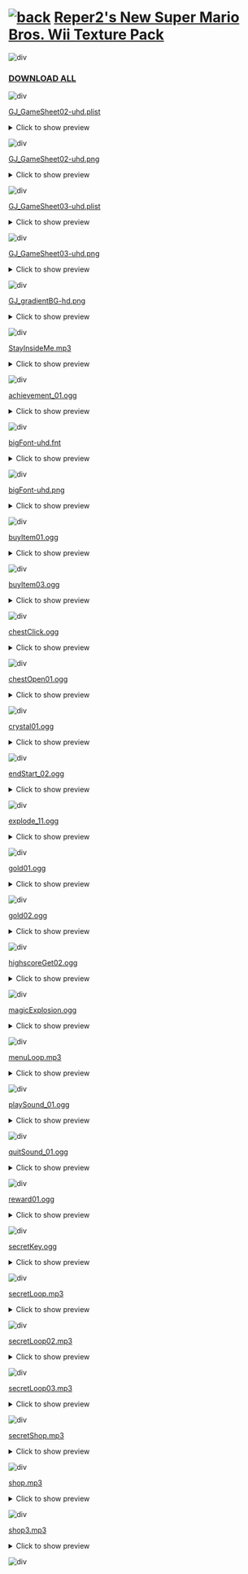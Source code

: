 # [![back](https://reper2.github.io/Downloadable-Files/assets/GJ_arrow_01_001.png)](https://reper2.github.io/Downloadable-Files) [Reper2's New Super Mario Bros. Wii Texture Pack](https://raw.githubusercontent.com/Reper2/Downloadable-Files/master/nsmbw-texture-pack.md)

![div](https://reper2.github.io/Downloadable-Files/assets/gradientDiv02.png)

### [**DOWNLOAD ALL**](https://www.mediafire.com/file/t40ep9ssx2xnodo/Reper2%2527s_NSMBW_Texture_Pack.zip/file)

![div](https://reper2.github.io/Downloadable-Files/assets/gradientDiv02.png)

[GJ_GameSheet02-uhd.plist](https://www.mediafire.com/file/9wkvb8zziv2u5v0/GJ_GameSheet02-uhd.plist/file)
<details>
  <summary>Click to show preview</summary>
  
  <a href="https://raw.githubusercontent.com/Reper2/Downloadable-Files/master/nsmbw-texture-pack/GJ_GameSheet02-uhd.plist">View raw</a>
  </details>

![div](https://reper2.github.io/Downloadable-Files/assets/gradientDiv02.png)

[GJ_GameSheet02-uhd.png](https://www.mediafire.com/view/9a726mk22mf6vhd/GJ_GameSheet02-uhd.png/file)
<details>
  <summary>Click to show preview</summary>
  
  <image id="image" controls="" preload="auto" src="https://reper2.github.io/Downloadable-Files/nsmbw-texture-pack/GJ_GameSheet02-uhd.png"></image>
  </details>

![div](https://reper2.github.io/Downloadable-Files/assets/gradientDiv02.png)

[GJ_GameSheet03-uhd.plist](https://www.mediafire.com/file/jzccchfgbc0x86i/GJ_GameSheet03-uhd.plist/file)
<details>
  <summary>Click to show preview</summary>

<a href="https://raw.githubusercontent.com/Reper2/Downloadable-Files/master/nsmbw-texture-pack/GJ_GameSheet03-uhd.plist">View raw</a>
  </details>

![div](https://reper2.github.io/Downloadable-Files/assets/gradientDiv02.png)

[GJ_GameSheet03-uhd.png](https://www.mediafire.com/view/wfyv66njvqj0orz/GJ_GameSheet03-uhd.png/file)
<details>
  <summary>Click to show preview</summary>
  
  <image id="image" controls="" preload="auto" src="https://reper2.github.io/Downloadable-Files/nsmbw-texture-pack/GJ_GameSheet03-uhd.png"></image>
  </details>

![div](https://reper2.github.io/Downloadable-Files/assets/gradientDiv02.png)

[GJ_gradientBG-hd.png](https://www.mediafire.com/view/5y7z2xw6tyxter3/GJ_gradientBG-hd.png/file)
<details>
  <summary>Click to show preview</summary>
  
  <image id="image" controls="" preload="auto" src="https://reper2.github.io/Downloadable-Files/nsmbw-texture-pack/GJ_gradientBG-hd.png"></image>
  </details>

![div](https://reper2.github.io/Downloadable-Files/assets/gradientDiv02.png)

[StayInsideMe.mp3](https://www.mediafire.com/file/0itnzvwdnw3eyjh/StayInsideMe.mp3/file)
<details>
  <summary>Click to show preview</summary>
  
  <audio id="audio" controls="" preload="auto" src="https://reper2.github.io/Downloadable-Files/nsmbw-texture-pack/StayInsideMe.mp3"></audio>
  </details>

![div](https://reper2.github.io/Downloadable-Files/assets/gradientDiv02.png)

[achievement_01.ogg](https://www.mediafire.com/file/wznx833w9wq4sc1/achievement_01.ogg/file)
<details>
  <summary>Click to show preview</summary>
  
  <audio id="audio" controls="" preload="auto" src="https://reper2.github.io/Downloadable-Files/nsmbw-texture-pack/achievement_01.ogg"></audio>
  </details>

![div](https://reper2.github.io/Downloadable-Files/assets/gradientDiv02.png)

[bigFont-uhd.fnt](https://www.mediafire.com/file/gwkgtnoke4slvvh/bigFont-uhd.fnt/file)
<details>
  <summary>Click to show preview</summary>

<a href="https://raw.githubusercontent.com/Reper2/Downloadable-Files/master/nsmbw-texture-pack/bigFont-uhd.fnt">View raw</a>
  </details>

![div](https://reper2.github.io/Downloadable-Files/assets/gradientDiv02.png)

[bigFont-uhd.png](https://www.mediafire.com/view/oxzim6qsnltfjvd/bigFont-uhd.png/file)
<details>
 <summary>Click to show preview</summary>
  
  <image id="image" controls="" preload="auto" src="https://reper2.github.io/Downloadable-Files/nsmbw-texture-pack/bigFont-uhd.png"></image>
  </details>

![div](https://reper2.github.io/Downloadable-Files/assets/gradientDiv02.png)

[buyItem01.ogg](https://www.mediafire.com/file/4t1wt6k206fha83/buyItem01.ogg/file)
<details>
  <summary>Click to show preview</summary>
  
  <audio id="audio" controls="" preload="auto" src="https://reper2.github.io/Downloadable-Files/nsmbw-texture-pack/buyItem01.ogg"></audio>
  </details>

![div](https://reper2.github.io/Downloadable-Files/assets/gradientDiv02.png)

[buyItem03.ogg](https://www.mediafire.com/file/6vb6ety7gnny2wt/buyItem03.ogg/file)
<details>
  <summary>Click to show preview</summary>
  
  <audio id="audio" controls="" preload="auto" src="https://reper2.github.io/Downloadable-Files/nsmbw-texture-pack/buyItem03.ogg"></audio>
  </details>
  
![div](https://reper2.github.io/Downloadable-Files/assets/gradientDiv02.png)

[chestClick.ogg](https://www.mediafire.com/file/ebhf6g10e6rjfdp/chestClick.ogg/file)
<details>
  <summary>Click to show preview</summary>
  
  <audio id="audio" controls="" preload="auto" src="https://reper2.github.io/Downloadable-Files/nsmbw-texture-pack/chestClick.ogg"></audio>
  </details>

![div](https://reper2.github.io/Downloadable-Files/assets/gradientDiv02.png)

[chestOpen01.ogg](https://www.mediafire.com/file/5hbgcptvq043o2u/chestOpen01.ogg/file)
<details>
  <summary>Click to show preview</summary>
  
  <audio id="audio" controls="" preload="auto" src="https://reper2.github.io/Downloadable-Files/nsmbw-texture-pack/chestOpen01.ogg"></audio>
  </details>

![div](https://reper2.github.io/Downloadable-Files/assets/gradientDiv02.png)

[crystal01.ogg](https://www.mediafire.com/file/d850rxbyb5wcfcv/crystal01.ogg/file)
<details>
  <summary>Click to show preview</summary>
  
  <audio id="audio" controls="" preload="auto" src="https://reper2.github.io/Downloadable-Files/nsmbw-texture-pack/crystal01.ogg"></audio>
  </details>

![div](https://reper2.github.io/Downloadable-Files/assets/gradientDiv02.png)

[endStart_02.ogg](https://www.mediafire.com/file/gg7gy0my3f1bzmy/endStart_02.ogg/file)
<details>
  <summary>Click to show preview</summary>
  
  <audio id="audio" controls="" preload="auto" src="https://reper2.github.io/Downloadable-Files/nsmbw-texture-pack/endStart_02.ogg"></audio>
  </details>

![div](https://reper2.github.io/Downloadable-Files/assets/gradientDiv02.png)

[explode_11.ogg](https://www.mediafire.com/file/ifkstqj1hfxxupx/explode_11.ogg/file)
<details>
  <summary>Click to show preview</summary>
  
  <audio id="audio" controls="" preload="auto" src="https://reper2.github.io/Downloadable-Files/nsmbw-texture-pack/explode_11.ogg"></audio>
  </details>

![div](https://reper2.github.io/Downloadable-Files/assets/gradientDiv02.png)

[gold01.ogg](https://www.mediafire.com/file/0n5bgqw3stljlm1/gold01.ogg/file)
<details>
  <summary>Click to show preview</summary>
  
  <audio id="audio" controls="" preload="auto" src="https://reper2.github.io/Downloadable-Files/nsmbw-texture-pack/gold01.ogg"></audio>
  </details>

![div](https://reper2.github.io/Downloadable-Files/assets/gradientDiv02.png)

[gold02.ogg](https://www.mediafire.com/file/n5gchca16t6uerk/gold02.ogg/file)
<details>
  <summary>Click to show preview</summary>
  
  <audio id="audio" controls="" preload="auto" src="https://reper2.github.io/Downloadable-Files/nsmbw-texture-pack/gold02.ogg"></audio>
  </details>

![div](https://reper2.github.io/Downloadable-Files/assets/gradientDiv02.png)

[highscoreGet02.ogg](https://www.mediafire.com/file/7lespualgad7djq/highscoreGet02.ogg/file)
<details>
  <summary>Click to show preview</summary>
  
  <audio id="audio" controls="" preload="auto" src="https://reper2.github.io/Downloadable-Files/nsmbw-texture-pack/highscoreGet02.ogg"></audio>
  </details>

![div](https://reper2.github.io/Downloadable-Files/assets/gradientDiv02.png)

[magicExplosion.ogg](https://www.mediafire.com/file/1b3v4m89gg8c549/magicExplosion.ogg/file)
<details>
  <summary>Click to show preview</summary>
  
  <audio id="audio" controls="" preload="auto" src="https://reper2.github.io/Downloadable-Files/nsmbw-texture-pack/magicExplosion.ogg"></audio>
  </details>

![div](https://reper2.github.io/Downloadable-Files/assets/gradientDiv02.png)

[menuLoop.mp3](https://www.mediafire.com/file/usfdpm7sgbezca7/menuLoop.mp3/file)
<details>
  <summary>Click to show preview</summary>
  
  <audio id="audio" controls="" preload="auto" src="https://reper2.github.io/Downloadable-Files/nsmbw-texture-pack/menuLoop.mp3"></audio>
  </details>

![div](https://reper2.github.io/Downloadable-Files/assets/gradientDiv02.png)

[playSound_01.ogg](https://www.mediafire.com/file/hyhk124okszae9l/playSound_01.ogg/file)
<details>
  <summary>Click to show preview</summary>
  
  <audio id="audio" controls="" preload="auto" src="https://reper2.github.io/Downloadable-Files/nsmbw-texture-pack/playSound_01.ogg"></audio>
  </details>

![div](https://reper2.github.io/Downloadable-Files/assets/gradientDiv02.png)

[quitSound_01.ogg](https://www.mediafire.com/file/hgm8pduso6nxum7/quitSound_01.ogg/file)
<details>
  <summary>Click to show preview</summary>
  
  <audio id="audio" controls="" preload="auto" src="https://reper2.github.io/Downloadable-Files/nsmbw-texture-pack/quitSound_01.ogg"></audio>
  </details>

![div](https://reper2.github.io/Downloadable-Files/assets/gradientDiv02.png)

[reward01.ogg](https://www.mediafire.com/file/lancrcvnazmj8ir/reward01.ogg/file)
<details>
  <summary>Click to show preview</summary>
  
  <audio id="audio" controls="" preload="auto" src="https://reper2.github.io/Downloadable-Files/nsmbw-texture-pack/reward01.ogg"></audio>
  </details>

![div](https://reper2.github.io/Downloadable-Files/assets/gradientDiv02.png)

[secretKey.ogg](https://www.mediafire.com/file/j7hnomqy80ovpam/secretKey.ogg/file)
<details>
  <summary>Click to show preview</summary>
  
  <audio id="audio" controls="" preload="auto" src="https://reper2.github.io/Downloadable-Files/nsmbw-texture-pack/secretKey.ogg"></audio>
  </details>

![div](https://reper2.github.io/Downloadable-Files/assets/gradientDiv02.png)

[secretLoop.mp3](https://www.mediafire.com/file/t8cn0uv13qmapk2/secretLoop.mp3/file)
<details>
  <summary>Click to show preview</summary>
  
  <audio id="audio" controls="" preload="auto" src="https://reper2.github.io/Downloadable-Files/nsmbw-texture-pack/secretLoop.mp3"></audio>
  </details>

![div](https://reper2.github.io/Downloadable-Files/assets/gradientDiv02.png)

[secretLoop02.mp3](https://www.mediafire.com/file/9ndp2es71ul78jt/secretLoop02.mp3/file)
<details>
  <summary>Click to show preview</summary>
  
  <audio id="audio" controls="" preload="auto" src="https://reper2.github.io/Downloadable-Files/nsmbw-texture-pack/secretLoop02.mp3"></audio>
  </details>

![div](https://reper2.github.io/Downloadable-Files/assets/gradientDiv02.png)

[secretLoop03.mp3](https://www.mediafire.com/file/ukbl003djz6j3ns/secretLoop03.mp3/file)
<details>
  <summary>Click to show preview</summary>
  
  <audio id="audio" controls="" preload="auto" src="https://reper2.github.io/Downloadable-Files/nsmbw-texture-pack/secretLoop03.mp3"></audio>
  </details>

![div](https://reper2.github.io/Downloadable-Files/assets/gradientDiv02.png)

[secretShop.mp3](https://www.mediafire.com/file/kjn9yr0owm2tstf/secretShop.mp3/file)
<details>
  <summary>Click to show preview</summary>
  
  <audio id="audio" controls="" preload="auto" src="https://reper2.github.io/Downloadable-Files/nsmbw-texture-pack/secretShop.mp3"></audio>
  </details>

![div](https://reper2.github.io/Downloadable-Files/assets/gradientDiv02.png)

[shop.mp3](https://www.mediafire.com/file/8a0vxsaxnlepfgz/shop.mp3/file)
<details>
  <summary>Click to show preview</summary>
  
  <audio id="audio" controls="" preload="auto" src="https://reper2.github.io/Downloadable-Files/nsmbw-texture-pack/shop.mp3"></audio>
  </details>

![div](https://reper2.github.io/Downloadable-Files/assets/gradientDiv02.png)

[shop3.mp3](https://www.mediafire.com/file/zwenwpcbt5mz7dp/shop3.mp3/file)
<details>
  <summary>Click to show preview</summary>
  
  <audio id="audio" controls="" preload="auto" src="https://reper2.github.io/Downloadable-Files/nsmbw-texture-pack/shop3.mp3"></audio>
  </details>

![div](https://reper2.github.io/Downloadable-Files/assets/gradientDiv02.png)
